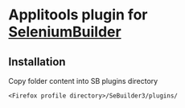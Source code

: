 # Applitools plugin for [SeleniumBuilder](https://seleniumbuilder.github.io/se-builder/)

## Installation

Copy folder content into SB plugins directory

```
<Firefox profile directory>/SeBuilder3/plugins/
```
